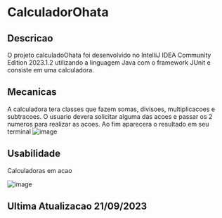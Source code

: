 # CalculadorOhata
## Descricao
O projeto calculadoOhata foi desenvolvido no IntelliJ IDEA Community Edition 2023.1.2 utilizando a linguagem Java com o framework JUnit e consiste em uma calculadora.
## Mecanicas
A calculadora tera classes que fazem somas, divisoes, multiplicacoes e subtracoes. O usuario devera solicitar alguma das acoes e passar os 2 numeros para realizar as acoes. Ao fim aparecera o resultado em seu terminal
![image](https://github.com/matheuspoveda/CalculadorOhata/assets/116612940/95a615b3-70ff-45d9-ad9c-0c78951a3882)
## Usabilidade
Calculadoras em acao

![image](https://github.com/matheuspoveda/CalculadorOhata/assets/116612940/eb0f99e0-ab74-48a9-816f-eb2dae5e1782)
## Ultima Atualizacao 21/09/2023
